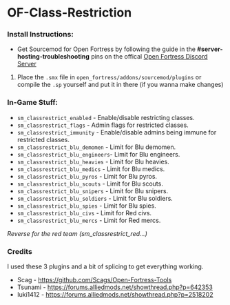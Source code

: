 # OF-Class-Restriction

### Install Instructions:
- Get Sourcemod for Open Fortress by following the guide in the **\#server-hosting-troubleshooting** pins on the offical [Open Fortress Discord Server](https://discord.gg/Jk3NUb7)

1. Place the `.smx` file in `open_fortress/addons/sourcemod/plugins` or compile the `.sp` yourself and put it in there (if you wanna make changes)

### In-Game Stuff:
- `sm_classrestrict_enabled` - Enable/disable restricting classes.
- `sm_classrestrict_flags` - Admin flags for restricted classes.
- `sm_classrestrict_immunity` - Enable/disable admins being immune for restricted classes.
- `sm_classrestrict_blu_demomen` - Limit for Blu demomen.
- `sm_classrestrict_blu_engineers`- Limit for Blu engineers.
- `sm_classrestrict_blu_heavies` - Limit for Blu heavies.
- `sm_classrestrict_blu_medics` - Limit for Blu medics.
- `sm_classrestrict_blu_pyros` - Limit for Blu pyros.
- `sm_classrestrict_blu_scouts` - Limit for Blu scouts.
- `sm_classrestrict_blu_snipers` - Limit for Blu snipers.
- `sm_classrestrict_blu_soldiers` - Limit for Blu soldiers.
- `sm_classrestrict_blu_spies` - Limit for Blu spies.
- `sm_classrestrict_blu_civs` - Limit for Red civs.
- `sm_classrestrict_blu_mercs` - Limit for Red mercs.

*Reverse for the red team (sm_classrestrict_red...)*

### Credits
I used these 3 plugins and a bit of splicing to get everything working.
- Scag - https://github.com/Scags/Open-Fortress-Tools
- Tsunami - https://forums.alliedmods.net/showthread.php?p=642353
- luki1412 - https://forums.alliedmods.net/showthread.php?p=2518202
